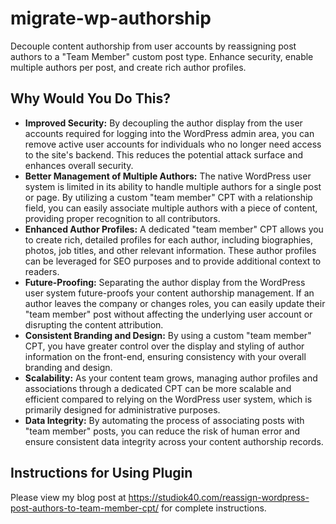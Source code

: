 # migrate-wp-authorship
Decouple content authorship from user accounts by reassigning post authors to a "Team Member" custom post type. Enhance security, enable multiple authors per post, and create rich author profiles.

## Why Would You Do This?

* <strong>Improved Security:</strong> By decoupling the author display from the user accounts required for logging into the WordPress admin area, you can remove active user accounts for individuals who no longer need access to the site's backend. This reduces the potential attack surface and enhances overall security.
* <strong>Better Management of Multiple Authors:</strong> The native WordPress user system is limited in its ability to handle multiple authors for a single post or page. By utilizing a custom "team member" CPT with a relationship field, you can easily associate multiple authors with a piece of content, providing proper recognition to all contributors.
* <strong>Enhanced Author Profiles:</strong> A dedicated "team member" CPT allows you to create rich, detailed profiles for each author, including biographies, photos, job titles, and other relevant information. These author profiles can be leveraged for SEO purposes and to provide additional context to readers.
* <strong>Future-Proofing:</strong> Separating the author display from the WordPress user system future-proofs your content authorship management. If an author leaves the company or changes roles, you can easily update their "team member" post without affecting the underlying user account or disrupting the content attribution.
* <strong>Consistent Branding and Design:</strong> By using a custom "team member" CPT, you have greater control over the display and styling of author information on the front-end, ensuring consistency with your overall branding and design.
* <strong>Scalability:</strong> As your content team grows, managing author profiles and associations through a dedicated CPT can be more scalable and efficient compared to relying on the WordPress user system, which is primarily designed for administrative purposes.
* <strong>Data Integrity:</strong> By automating the process of associating posts with "team member" posts, you can reduce the risk of human error and ensure consistent data integrity across your content authorship records.

## Instructions for Using Plugin

Please view my blog post at https://studiok40.com/reassign-wordpress-post-authors-to-team-member-cpt/ for complete instructions. 
